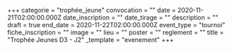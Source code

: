 +++
categorie = "trophée_jeune"
convocation = ""
date = 2020-11-21T02:00:00.000Z
date_inscription = ""
date_tirage = ""
description = ""
draft = true
end_date = 2020-11-22T02:00:00.000Z
event_type = "tournoi"
fiche_inscription = ""
image = ""
lieu = ""
poster = ""
reglement = ""
title = "Trophée Jeunes D3 - J2"
_template = "evenement"
+++

